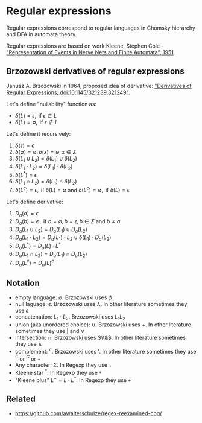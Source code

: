 # Regular expressions

Regular expressions correspond to regular languages in Chomsky hierarchy and DFA in automata theory.

Regular expressions are based on work Kleene, Stephen Cole - ["Representation of Events in Nerve Nets and Finite Automata", 1951](https://www.rand.org/content/dam/rand/pubs/research_memoranda/2008/RM704.pdf).

## Brzozowski derivatives of regular expressions

Janusz A. Brzozowski in 1964, proposed idea of derivative: ["Derivatives of Regular Expressions, doi:10.1145/321239.321249"](https://dl.acm.org/doi/pdf/10.1145/321239.321249).

Let's define "nullability" function as:

- $\delta(L) = \epsilon, \text{ if } \epsilon \in L$
- $\delta(L) = \emptyset, \text{ if } \epsilon \notin L$

Let's define it recursively:

1. $\delta(\epsilon) = \epsilon$
2. $\delta(\emptyset) = \emptyset, \delta(x) = \emptyset, x \in \Sigma$
3. $\delta(L_1 \cup L_2) = \delta(L_1) \cup \delta(L_2)$
4. $\delta(L_1 \cdot L_2) = \delta(L_1) \cdot \delta(L_2)$
5. $\delta(L^*) = \epsilon$
6. $\delta(L_1 \cap L_2) = \delta(L_1) \cap \delta(L_2)$
7. $\delta(L^c) = \epsilon, \text{ if } \delta(L) = \emptyset$ and $\delta(L^c) = \emptyset, \text{ if } \delta(L) = \epsilon$

Let's define derivative:

1. $D_a(a) = \epsilon$
2. $D_a(b) = \emptyset, \text{ if } b = \emptyset, b = \epsilon, b \in \Sigma \text{ and } b \neq a$
3. $D_a(L_1 \cup L_2) = D_a(L_1) \cup D_a(L_2)$
4. $D_a(L_1 \cdot L_2) = D_a(L_1) \cdot L_2 \cup \delta(L_1) \cdot D_a(L_2)$
5. $D_a(L^*) = D_a(L) \cdot L^*$
6. $D_a(L_1 \cap L_2) = D_a(L_1) \cap D_a(L_2)$
7. $D_a(L^c) = D_a(L)^c$

## Notation

- empty language: $\emptyset$. Brzozowski uses $\phi$
- null laguage:  $\epsilon$. Brzozowski uses $\lambda$. In other literature sometimes they use $\varepsilon$
- concatenation: $L_1 \cdot L_2$. Brzozowski uses $L_1L_2$
- union (aka unordered choice): $\cup$. Brzozowski uses $+$. In other literature sometimes they use $|$ and $\lor$
- intersection: $\cap$. Brzozowski uses $\\&$. In other literature sometimes they use $\land$
- complement: $^c$. Brzozowski uses $'$. In other literature sometimes they use $^\complement$ or $^C$ or $\lnot$
- Any character: $\Sigma$. In Regexp they use `.`
- Kleene star $^*$. In Regexp they use `*`
- "Kleene plus" $L^+ = L \cdot L^*$. In Regexp they use `+`

## Related

- https://github.com/awalterschulze/regex-reexamined-coq/
